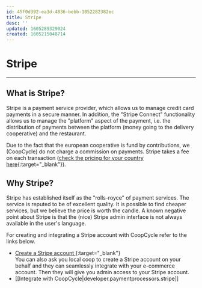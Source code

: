 ```yaml
---
id: 45f0d392-ea3d-4836-bebb-1052282382ec
title: Stripe
desc: ''
updated: 1605289329024
created: 1605215048714
---
```

<script src="https://kit.fontawesome.com/489c6dd9c4.js" crossorigin="anonymous"></script>

# Stripe
---

## What is Stripe?

Stripe is a payment service provider, which allows us to manage credit card payments in a secure manner. In addition, the "Stripe Connect" functionality allows us to manage the "platform" aspect of the payment, i.e. the distribution of payments between the platform (money going to the delivery cooperative) and the restaurant.

Due to the fact that the european cooperative is fund by contributions, we (CoopCycle) do not charge a commission on payments. Stripe takes a fee on each transaction ([check the pricing for your country here](https://stripe.com/pricing){:target="_blank"}).


## Why Stripe?

Stripe has established itself as the "rolls-royce" of payment services. The service is reputed to be of excellent quality. It is possible to find cheaper services, but we believe the price is worth the candle. A known negative point about Stripe is that the (nice) Stripe admin interface is not always available in the user's language.

For creating and integrating a Stripe account with CoopCycle refer to the links below.

- [Create a Stripe account <i class="fas fa-external-link-alt"></i>](https://dashboard.stripe.com/register){:target="_blank"}
    <div class="alert alert-info"> 
    You can also ask you local coop to create a Stripe account on your behalf and they can seamlessly integrate with your e-commerce account. Then they will give you admin access to your Stripe account.</div>
- [[Integrate with CoopCycle|developer.paymentprocessors.stripe]]

